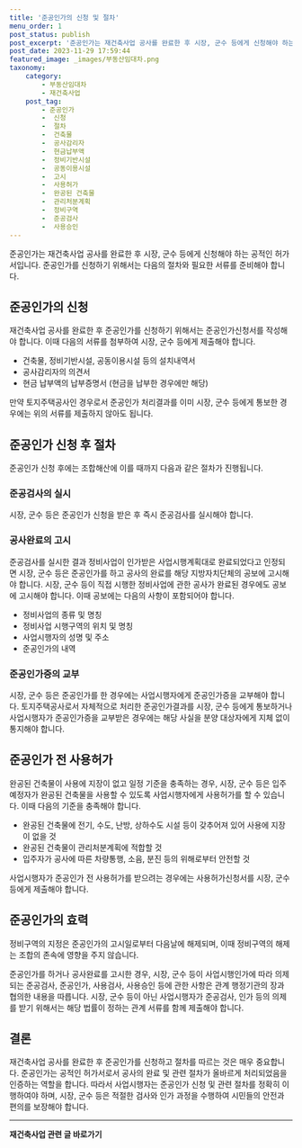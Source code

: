 ```yaml
---
title: '준공인가의 신청 및 절차'
menu_order: 1
post_status: publish
post_excerpt: '준공인가는 재건축사업 공사를 완료한 후 시장, 군수 등에게 신청해야 하는 공적인 허가서입니다. 준공인가를 신청하기 위해서는 다음의 절차와 필요한 서류를 준비해야 합니다.'
post_date: 2023-11-29 17:59:44
featured_image: _images/부동산임대차.png
taxonomy:
    category:
        - 부동산임대차
        - 재건축사업
    post_tag:
        - 준공인가
        -  신청
        -  절차
        -  건축물
        -  공사감리자
        -  현금납부액
        -  정비기반시설
        -  공동이용시설
        -  고시
        -  사용허가
        -  완공된 건축물
        -  관리처분계획
        -  정비구역
        -  준공검사
        -  사용승인
---
```



준공인가는 재건축사업 공사를 완료한 후 시장, 군수 등에게 신청해야 하는 공적인 허가서입니다. 준공인가를 신청하기 위해서는 다음의 절차와 필요한 서류를 준비해야 합니다.

## 준공인가의 신청

재건축사업 공사를 완료한 후 준공인가를 신청하기 위해서는 준공인가신청서를 작성해야 합니다. 이때 다음의 서류를 첨부하여 시장, 군수 등에게 제출해야 합니다.

- 건축물, 정비기반시설, 공동이용시설 등의 설치내역서
- 공사감리자의 의견서
- 현금 납부액의 납부증명서 (현금을 납부한 경우에만 해당)

만약 토지주택공사인 경우로서 준공인가 처리결과를 이미 시장, 군수 등에게 통보한 경우에는 위의 서류를 제출하지 않아도 됩니다.

## 준공인가 신청 후 절차

준공인가 신청 후에는 조합해산에 이를 때까지 다음과 같은 절차가 진행됩니다.

### 준공검사의 실시

시장, 군수 등은 준공인가 신청을 받은 후 즉시 준공검사를 실시해야 합니다.

### 공사완료의 고시

준공검사를 실시한 결과 정비사업이 인가받은 사업시행계획대로 완료되었다고 인정되면 시장, 군수 등은 준공인가를 하고 공사의 완료를 해당 지방자치단체의 공보에 고시해야 합니다. 시장, 군수 등이 직접 시행한 정비사업에 관한 공사가 완료된 경우에도 공보에 고시해야 합니다. 이때 공보에는 다음의 사항이 포함되어야 합니다.

- 정비사업의 종류 및 명칭
- 정비사업 시행구역의 위치 및 명칭
- 사업시행자의 성명 및 주소
- 준공인가의 내역

### 준공인가증의 교부

시장, 군수 등은 준공인가를 한 경우에는 사업시행자에게 준공인가증을 교부해야 합니다. 토지주택공사로서 자체적으로 처리한 준공인가결과를 시장, 군수 등에게 통보하거나 사업시행자가 준공인가증을 교부받은 경우에는 해당 사실을 분양 대상자에게 지체 없이 통지해야 합니다.

## 준공인가 전 사용허가

완공된 건축물이 사용에 지장이 없고 일정 기준을 충족하는 경우, 시장, 군수 등은 입주 예정자가 완공된 건축물을 사용할 수 있도록 사업시행자에게 사용허가를 할 수 있습니다. 이때 다음의 기준을 충족해야 합니다.

- 완공된 건축물에 전기, 수도, 난방, 상하수도 시설 등이 갖추어져 있어 사용에 지장이 없을 것
- 완공된 건축물이 관리처분계획에 적합할 것
- 입주자가 공사에 따른 차량통행, 소음, 분진 등의 위해로부터 안전할 것

사업시행자가 준공인가 전 사용허가를 받으려는 경우에는 사용허가신청서를 시장, 군수 등에게 제출해야 합니다.

## 준공인가의 효력

정비구역의 지정은 준공인가의 고시일로부터 다음날에 해제되며, 이때 정비구역의 해제는 조합의 존속에 영향을 주지 않습니다.

준공인가를 하거나 공사완료를 고시한 경우, 시장, 군수 등이 사업시행인가에 따라 의제되는 준공검사, 준공인가, 사용검사, 사용승인 등에 관한 사항은 관계 행정기관의 장과 협의한 내용을 따릅니다. 시장, 군수 등이 아닌 사업시행자가 준공검사, 인가 등의 의제를 받기 위해서는 해당 법률이 정하는 관계 서류를 함께 제출해야 합니다.

## 결론

재건축사업 공사를 완료한 후 준공인가를 신청하고 절차를 따르는 것은 매우 중요합니다. 준공인가는 공적인 허가서로서 공사의 완료 및 관련 절차가 올바르게 처리되었음을 인증하는 역할을 합니다. 따라서 사업시행자는 준공인가 신청 및 관련 절차를 정확히 이행하여야 하며, 시장, 군수 등은 적절한 검사와 인가 과정을 수행하여 시민들의 안전과 편의를 보장해야 합니다.
<!-- wp:separator -->
<hr class="wp-block-separator has-alpha-channel-opacity"/>
<!-- /wp:separator -->

<!-- wp:group {"backgroundColor":"base","layout":{"type":"constrained"}} -->
<div class="wp-block-group has-base-background-color has-background"><!-- wp:paragraph {"align":"center","fontSize":"medium"} -->
<p class="has-text-align-center has-large-font-size"><strong>재건축사업 관련 글 바로가기</strong></p>
<!-- /wp:paragraph -->


<!-- wp:latest-posts
{"categories":[{"id":27267,"count":19,"description":"","link":"https://uknowlaw.com/category/%ec%9e%ac%ea%b1%b4%ec%b6%95%ec%82%ac%ec%97%85/","name":"재건축사업","slug":"재건축사업","taxonomy":"category","parent":0,"meta":[],"_links":{"self":[{"href":"https://uknowlaw.com/wp-json/wp/v2/categories/27267"}],"collection":[{"href":"https://uknowlaw.com/wp-json/wp/v2/categories"}],"about":[{"href":"https://uknowlaw.com/wp-json/wp/v2/taxonomies/category"}],"wp:post_type":[{"href":"https://uknowlaw.com/wp-json/wp/v2/posts?categories=27267"}],"curies":[{"name":"wp","href":"https://api.w.org/{rel}","templated":true}]}}],"postsToShow":100,"excerptLength":28,"postLayout":"grid","columns":2,"featuredImageAlign":"left","featuredImageSizeSlug":"large","fontSize":"small"} /--></div>
<!-- /wp:group -->